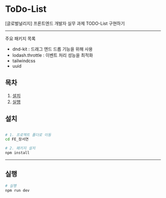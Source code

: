 # ToDo-List

[글로벌널리지] 프론트엔드 개발자 실무 과제 TODO-List 구현하기

---

주요 패키지 목록

- dnd-kit : 드래그 앤드 드롭 기능을 위해 사용
- lodash.throttle : 이벤트 처리 성능을 최적화
- tailwindcss
- uuid

## 목차

1. [설치](#설치)
2. [실행](#실행)

## 설치

```bash

# 1. 프로젝트 폴더로 이동
cd FE_장서연

# 2. 패키지 설치
npm install
```

---

## 실행

```bash
# 실행
npm run dev
```
